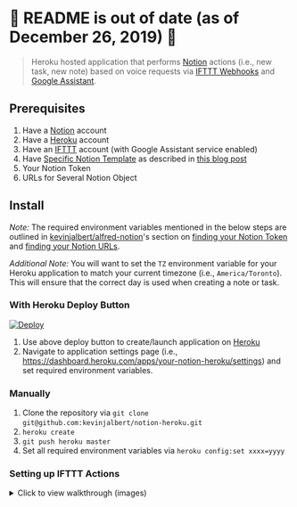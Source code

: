 # 🚧 README is out of date (as of December 26, 2019) 🚧

> Heroku hosted application that performs [Notion](https://www.notion.so/) actions (i.e., new task, new note) based on voice requests via [IFTTT Webhooks](https://ifttt.com/maker_webhooks) and [Google Assistant](https://ifttt.com/google_assistant).

## Prerequisites

1. Have a [Notion](https://www.notion.so/) account
2. Have a [Heroku](https://heroku.com/) account
3. Have an [IFTTT](https://ifttt.com/) account (with Google Assistant service enabled)
4. Have [Specific Notion Template](https://www.notion.so/Week-Template-0a7ac4d03082417c929176b5ea1df07e) as described in [this blog post](https://kevinjalbert.com/my-weekly-notion-setup/)
5. Your Notion Token
6. URLs for Several Notion Object

## Install

_Note:_ The required environment variables mentioned in the below steps are outlined in [kevinjalbert/alfred-notion](https://github.com/kevinjalbert/alfred-notion)'s section on [finding your Notion Token](https://github.com/kevinjalbert/alfred-notion#finding-your-notion-token) and [finding your Notion URLs](https://github.com/kevinjalbert/alfred-notion#finding-your-notion-urls).

_Additional Note:_ You will want to set the `TZ` environment variable for your Heroku application to match your current timezone (i.e., `America/Toronto`). This will ensure that the correct day is used when creating a note or task.

### With Heroku Deploy Button
[![Deploy](https://www.herokucdn.com/deploy/button.svg)](https://heroku.com/deploy)

1. Use above deploy button to create/launch application on [Heroku](https://heroku.com/)
2. Navigate to application settings page (i.e., https://dashboard.heroku.com/apps/your-notion-heroku/settings) and set required environment variables.

### Manually

1. Clone the repository via `git clone git@github.com:kevinjalbert/notion-heroku.git`
2. `heroku create`
3. `git push heroku master`
4. Set all required environment variables via `heroku config:set xxxx=yyyy`

### Setting up IFTTT Actions

<details><summary>Click to view walkthrough (images)</summary>

<br>

This walkthrough demonstrates how to setup a IFTTT action to add a Notion Task.

The main difference is that the webhook URL is either `/add_note` or `/add_task` in Step 6.

#### Step 1 - Choose _Trigger_ Service (Google Assistant)

![Step 1](./step1.png)

#### Step 2 - Choose Google Assistant Trigger

![Step 2](./step2.png)

#### Step 3 - Complete Google Assistant Trigger Fields

![Step 3](./step3.png)

#### Step 4 - Choose _Action_ Service (Webhooks)

![Step 4](./step4.png)

#### Step 5 - Choose Webhooks Action

![Step 5](./step5.png)

#### Step 6 - Complete Webhook Action Fields

![Step 6](./step6.png)

</details>
